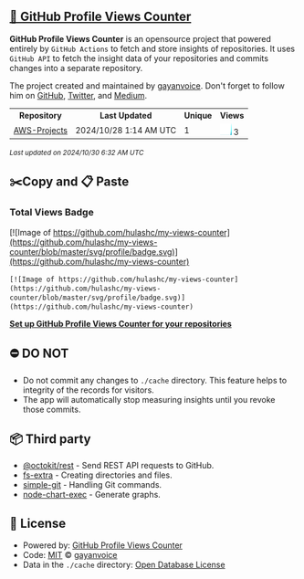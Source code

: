 ## [🚀 GitHub Profile Views Counter](https://github.com/gayanvoice/github-profile-views-counter)
**GitHub Profile Views Counter** is an opensource project that powered entirely by  `GitHub Actions` to fetch and store insights of repositories.
It uses `GitHub API` to fetch the insight data of your repositories and commits changes into a separate repository.

The project created and maintained by [gayanvoice](https://github.com/gayanvoice). Don't forget to follow him on [GitHub](https://github.com/gayanvoice), [Twitter](https://twitter.com/gayanvoice), and [Medium](https://gayanvoice.medium.com/).

<table>
	<tr>
		<th>
			Repository
		</th>
		<th>
			Last Updated
		</th>
		<th>
			Unique
		</th>
		<th>
			Views
		</th>
	</tr>
	<tr>
		<td>
			<a href="https://github.com/hulashc/my-views-counter/tree/master/readme/853646642/year.md">
				AWS-Projects
			</a>
		</td>
		<td>
			2024/10/28 1:14 AM UTC
		</td>
		<td>
			1
		</td>
		<td>
			<img alt="Response time graph" src="https://github.com/hulashc/my-views-counter/raw/master/graph/853646642/small/year.png" height="20"> 3
		</td>
	</tr>
</table>

<small><i>Last updated on 2024/10/30 6:32 AM UTC</i></small>

## ✂️Copy and 📋 Paste
### Total Views Badge
[![Image of https://github.com/hulashc/my-views-counter](https://github.com/hulashc/my-views-counter/blob/master/svg/profile/badge.svg)](https://github.com/hulashc/my-views-counter)

```readme
[![Image of https://github.com/hulashc/my-views-counter](https://github.com/hulashc/my-views-counter/blob/master/svg/profile/badge.svg)](https://github.com/hulashc/my-views-counter)
```
[**Set up GitHub Profile Views Counter for your repositories**](https://github.com/gayanvoice/github-profile-views-counter)
## ⛔ DO NOT
- Do not commit any changes to `./cache` directory. This feature helps to integrity of the records for visitors.
- The app will automatically stop measuring insights until you revoke those commits.
## 📦 Third party

- [@octokit/rest](https://www.npmjs.com/package/@octokit/rest) - Send REST API requests to GitHub.
- [fs-extra](https://www.npmjs.com/package/fs-extra) - Creating directories and files.
- [simple-git](https://www.npmjs.com/package/simple-git) - Handling Git commands.
- [node-chart-exec](https://www.npmjs.com/package/node-chart-exec) - Generate graphs.
## 📄 License
- Powered by: [GitHub Profile Views Counter](https://github.com/gayanvoice/github-profile-views-counter)
- Code: [MIT](./LICENSE) © [gayanvoice](https://github.com/gayanvoice)
- Data in the `./cache` directory: [Open Database License](https://opendatacommons.org/licenses/odbl/1-0/)
